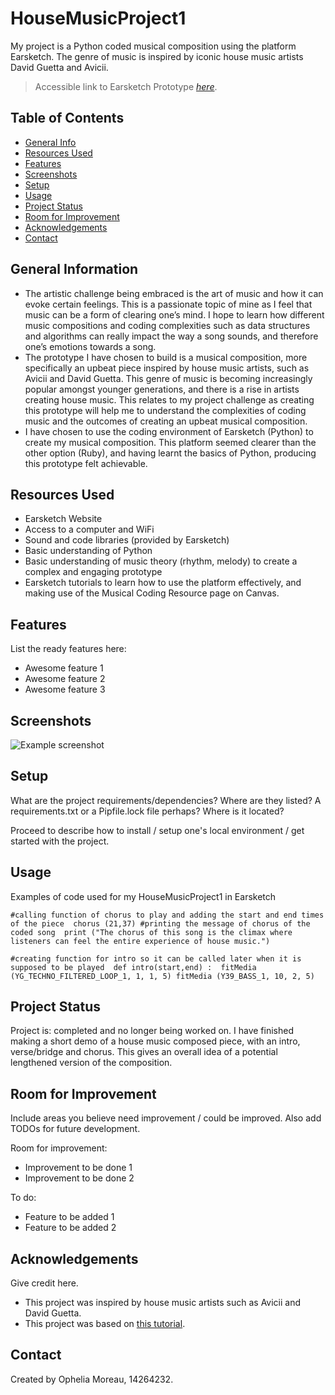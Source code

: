 # HouseMusicProject1
My project is a Python coded musical composition using the platform Earsketch. The genre of music is inspired by iconic house music artists David Guetta and Avicii.
> Accessible link to Earsketch Prototype [_here_](https://earsketch.gatech.edu/earsketch2/).

## Table of Contents
* [General Info](#general-information)
* [Resources Used](#resources-used)
* [Features](#features)
* [Screenshots](#screenshots)
* [Setup](#setup)
* [Usage](#usage)
* [Project Status](#project-status)
* [Room for Improvement](#room-for-improvement)
* [Acknowledgements](#acknowledgements)
* [Contact](#contact)
<!-- * [License](#license) -->


## General Information
- The artistic challenge being embraced is the art of music and how it can evoke certain feelings. This is a passionate topic of mine as I feel that music can be a form of clearing one’s mind. I hope to learn how different music compositions and coding complexities such as data structures and algorithms can really impact the way a song sounds, and therefore one’s emotions towards a song.
- The prototype I have chosen to build is a musical composition, more specifically an upbeat piece inspired by house music artists, such as Avicii and David Guetta. This genre of music is becoming increasingly popular amongst younger generations, and there is a rise in artists creating house music. This relates to my project challenge as creating this prototype will help me to understand the complexities of coding music and the outcomes of creating an upbeat musical composition.
- I have chosen to use the coding environment of Earsketch (Python) to create my musical composition. This platform seemed clearer than the other option (Ruby), and having learnt the basics of Python, producing this prototype felt achievable.



## Resources Used
- Earsketch Website
- Access to a computer and WiFi
- Sound and code libraries (provided by Earsketch)
- Basic understanding of Python 
- Basic understanding of music theory (rhythm, melody) to create a complex and engaging prototype
- Earsketch tutorials to learn how to use the platform effectively, and making use of the Musical Coding Resource page on Canvas. 


## Features
List the ready features here:
- Awesome feature 1
- Awesome feature 2
- Awesome feature 3


## Screenshots
![Example screenshot](file:///var/folders/mv/fbjzwfbx5nd61drx09gj08j80000gn/T/TemporaryItems/NSIRD_screencaptureui_aLIXiL/Screen%20Shot%202024-11-01%20at%2010.36.22%20pm.png)
<!-- If you have screenshots you'd like to share, include them here. -->


## Setup
What are the project requirements/dependencies? Where are they listed? A requirements.txt or a Pipfile.lock file perhaps? Where is it located?

Proceed to describe how to install / setup one's local environment / get started with the project.


## Usage
Examples of code used for my HouseMusicProject1 in Earsketch

`#calling function of chorus to play and adding the start and end times of the piece 
chorus (21,37)
        #printing the message of chorus of the coded song 
print ("The chorus of this song is the climax where listeners can feel the entire experience of house music.")`

`#creating function for intro so it can be called later when it is supposed to be played 
def intro(start,end) : 
    fitMedia (YG_TECHNO_FILTERED_LOOP_1, 1, 1, 5)
    fitMedia (Y39_BASS_1, 10, 2, 5)`


## Project Status
Project is: completed and no longer being worked on. 
I have finished making a short demo of a house music composed piece, with an intro, verse/bridge and chorus. This gives an overall idea of a potential lengthened version of the composition.


## Room for Improvement
Include areas you believe need improvement / could be improved. Also add TODOs for future development.

Room for improvement:
- Improvement to be done 1
- Improvement to be done 2

To do:
- Feature to be added 1
- Feature to be added 2


## Acknowledgements
Give credit here.
- This project was inspired by house music artists such as Avicii and David Guetta.
- This project was based on [this tutorial](https://www.example.com).


## Contact
Created by Ophelia Moreau, 14264232.
